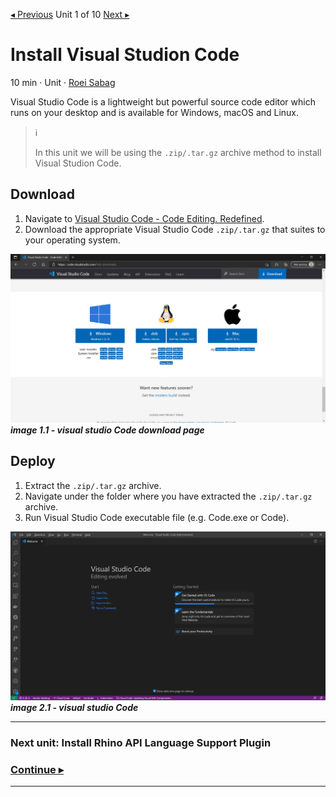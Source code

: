 [◂ Previous](./00.Module.md) Unit 1 of 10 [Next ▸](./02.InstallRhinoAPILanguageSupportPlugin.md)

# Install Visual Studion Code
10 min · Unit · [Roei Sabag](https://www.linkedin.com/in/roei-sabag-247aa18/)

Visual Studio Code is a lightweight but powerful source code editor which runs on your desktop and is available for Windows, macOS and Linux.  

> :information_source:  
> 
> In this unit we will be using the `.zip/.tar.gz` archive method to install Visual Studion Code.
  
## Download
1. Navigate to [Visual Studio Code - Code Editing. Redefined](https://code.visualstudio.com/#alt-downloads).  
2. Download the appropriate Visual Studio Code `.zip/.tar.gz` that suites to your operating system.  

![image 1.1 - visual studio Code download page](./Images/m01u01_1.png)  
_**image 1.1 - visual studio Code download page**_

## Deploy
1. Extract the `.zip/.tar.gz` archive.
2. Navigate under the folder where you have extracted the `.zip/.tar.gz` archive.
3. Run Visual Studio Code executable file (e.g. Code.exe or Code).  

![image 2.1 - visual studio Code](./Images/m01u01_2.png)  
_**image 2.1 - visual studio Code**_

---
### Next unit: Install Rhino API Language Support Plugin
### [Continue ▸](./02.InstallRhinoAPILanguageSupportPlugin.md)
---
